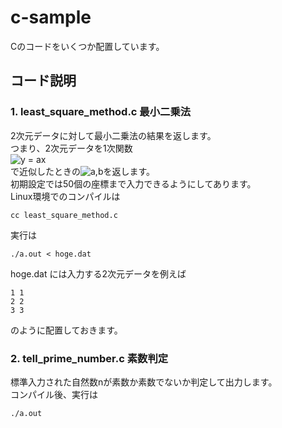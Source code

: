 # c-sample
Cのコードをいくつか配置しています。
## コード説明
### 1. least_square_method.c 最小二乗法  
   2次元データに対して最小二乗法の結果を返します。  
   つまり、2次元データを1次関数  
   <img src="https://latex.codecogs.com/gif.latex?y&space;=&space;ax" title="y = ax" />  
   で近似したときの<img src="https://latex.codecogs.com/gif.latex?a,b" title="a,b" />を返します。  
   初期設定では50個の座標まで入力できるようにしてあります。  
   Linux環境でのコンパイルは
   ```
   cc least_square_method.c
   ```
   実行は
   ```
   ./a.out < hoge.dat
   ```
   hoge.dat には入力する2次元データを例えば
   ```hoge.dat
   1 1 
   2 2 
   3 3 
   ```
   のように配置しておきます。
### 2. tell_prime_number.c 素数判定  
   標準入力された自然数nが素数か素数でないか判定して出力します。  
   コンパイル後、実行は
   ```
   ./a.out
   ```
    
